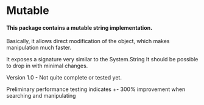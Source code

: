 # Mutable

#### This package contains a mutable string implementation. 

Basically, it allows direct modification of the object, which makes manipulation much faster.

It exposes a signature very similar to the System.String
It should be possible to drop in with minimal changes.

Version 1.0 - Not quite complete or tested yet.

Preliminary performance testing indicates +- 300% improvement when searching and manipulating
